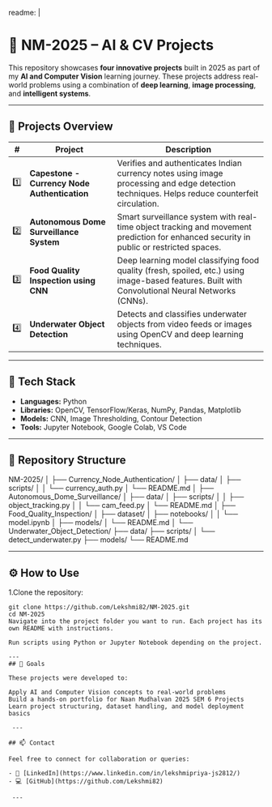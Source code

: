 readme: |
  # 🚀 NM-2025 – AI & CV Projects

  This repository showcases **four innovative projects** built in 2025 as part of my **AI and Computer Vision** learning journey. These projects address real-world problems using a combination of **deep learning**, **image processing**, and **intelligent systems**.  

  ---

  ## 🧠 Projects Overview

  | # | Project | Description |
  |---|---------|------------|
  | 1️⃣ | **Capestone - Currency Node Authentication** | Verifies and authenticates Indian currency notes using image processing and edge detection techniques. Helps reduce counterfeit circulation. |
  | 2️⃣ | **Autonomous Dome Surveillance System** | Smart surveillance system with real-time object tracking and movement prediction for enhanced security in public or restricted spaces. |
  | 3️⃣ | **Food Quality Inspection using CNN** | Deep learning model classifying food quality (fresh, spoiled, etc.) using image-based features. Built with Convolutional Neural Networks (CNNs). |
  | 4️⃣ | **Underwater Object Detection** | Detects and classifies underwater objects from video feeds or images using OpenCV and deep learning techniques. |

  ---

  ## 🔧 Tech Stack

  - **Languages:** Python  
  - **Libraries:** OpenCV, TensorFlow/Keras, NumPy, Pandas, Matplotlib  
  - **Models:** CNN, Image Thresholding, Contour Detection  
  - **Tools:** Jupyter Notebook, Google Colab, VS Code  

  ---

  ## 📁 Repository Structure

NM-2025/
│
├── Currency_Node_Authentication/
│ ├── data/
│ ├── scripts/
│ │ └── currency_auth.py
│ └── README.md
│
├── Autonomous_Dome_Surveillance/
│ ├── data/
│ ├── scripts/
│ │ ├── object_tracking.py
│ │ └── cam_feed.py
│ └── README.md
│
├── Food_Quality_Inspection/
│ ├── dataset/
│ ├── notebooks/
│ │ └── model.ipynb
│ ├── models/
│ └── README.md
│
└── Underwater_Object_Detection/
├── data/
├── scripts/
│ └── detect_underwater.py
├── models/
└── README.md


---

## ⚙️ How to Use

1.Clone the repository:
```
git clone https://github.com/Lekshmi82/NM-2025.git
cd NM-2025
Navigate into the project folder you want to run. Each project has its own README with instructions.

Run scripts using Python or Jupyter Notebook depending on the project.

---
## 🎯 Goals

These projects were developed to:

Apply AI and Computer Vision concepts to real-world problems
Build a hands-on portfolio for Naan Mudhalvan 2025 SEM 6 Projects
Learn project structuring, dataset handling, and model deployment basics

 ---

## 📫 Contact

Feel free to connect for collaboration or queries:

- 💼 [LinkedIn](https://www.linkedin.com/in/lekshmipriya-js2812/)  
- 💻 [GitHub](https://github.com/Lekshmi82)

 ---

